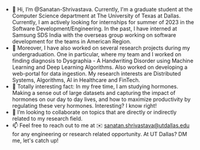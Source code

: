 - 👋 Hi, I’m @Sanatan-Shrivastava. Currently, I'm a graduate student at the Computer Science department at The University of Texas at Dallas. Currently, I am actively looking for internships for summer of 2023 in the Software Development/Engineering.
In the past, I have interned at Samsung SDS India with the overseas group working on software development for the teams in American Region.
- 👀 Moreover, I have also worked on several research projects during my undergraduation. One in particular, where my team and I worked on finding diagnosis to Dysgraphia - A Handwriting Disorder using Machine Learning and Deep Learning Algorithms. Also worked on developing a web-portal for data ingestion. My research interests are Distributed Systems, Algorithms, AI in Healthcare and FinTech.
- 💊 Totally interesting fact: In my free time, I am studying hormones. Making a sense out of large datasets and capturing the impact of hormones on our day to day lives, and how to maximize productivity by regulating these very hormones. Interesting? I know right!
- 💞️ I’m looking to collaborate on topics that are directly or indirectly related to my research field.
- 📫 Feel free to reach out to me at ✉️ sanatan.shrivastava@utdallas.edu for any engineering or research related opportunity. At UT Dallas? DM me, let's catch up!

<!---
Sanatan-Shrivastava/Sanatan-Shrivastava is a ✨ special ✨ repository because its `README.md` (this file) appears on your GitHub profile.
You can click the Preview link to take a look at your changes.
--->
